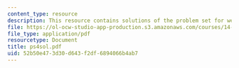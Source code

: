 ```yaml
---
content_type: resource
description: This resource contains solutions of the problem set for week 4.
file: https://ol-ocw-studio-app-production.s3.amazonaws.com/courses/14-30-introduction-to-statistical-method-in-economics-spring-2006/52b50e473d30d643f2df6894066b4ab7_ps4sol.pdf
file_type: application/pdf
resourcetype: Document
title: ps4sol.pdf
uid: 52b50e47-3d30-d643-f2df-6894066b4ab7
---
```

